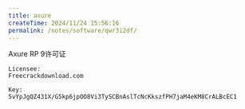 ```yaml
---
title: axure
createTime: 2024/11/24 15:56:16
permalink: /notes/software/qwr3i2df/
---
```


Axure RP 9许可证

```
Licensee:
Freecrackdownload.com

Key:
5vYpJgQZ431X/G5kp6jpOO8Vi3TySCBnAslTcNcKkszfPH7jaM4eKM8CrALBcEC1
```

